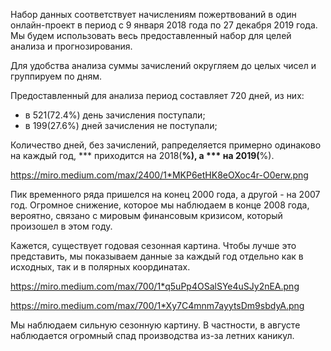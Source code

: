 Набор данных соответствует начислениям пожертвований в один онлайн-проект в период с 9 января 2018 года по 27 декабря 2019 года. Мы будем использовать весь предоставленный набор для целей анализа и прогнозирования.

Для удобства анализа суммы зачислений округляем до целых чисел и группируем по дням.

Предоставленный для анализа период составляет 720 дней, из них:
- в 521(72.4%) день зачисления поступали;
- в 199(27.6%) дней зачисления не поступали;
 
Количество дней, без зачислений, рапределяется примерно одинаково на каждый год, *** приходится на 2018(**%), а *** на 2019(**%).

https://miro.medium.com/max/2400/1*MKP6etHK8eOXoc4r-O0erw.png

Пик временного ряда пришелся на конец 2000 года, а другой - на 2007 год. Огромное снижение, которое мы наблюдаем в конце 2008 года, вероятно, связано с мировым финансовым кризисом, который произошел в этом году.

Кажется, существует годовая сезонная картина. Чтобы лучше это представить, мы показываем данные за каждый год отдельно как в исходных, так и в полярных координатах.

https://miro.medium.com/max/700/1*q5uPp4OSalSYe4uSJy2nEA.png

https://miro.medium.com/max/700/1*Xy7C4mnm7ayytsDm9sbdyA.png

Мы наблюдаем сильную сезонную картину. В частности, в августе наблюдается огромный спад производства из-за летних каникул.
